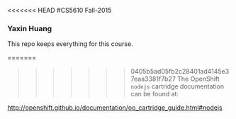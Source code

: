 <<<<<<< HEAD
#CS5610 Fall-2015
### Yaxin Huang

This repo keeps everything for this course.

=======
>>>>>>> 0405b5ad05fb2c28401ad4145e37eaa3381f7b27
The OpenShift `nodejs` cartridge documentation can be found at:

http://openshift.github.io/documentation/oo_cartridge_guide.html#nodejs
